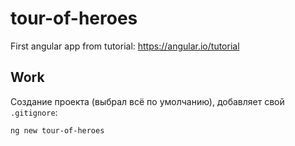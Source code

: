 # tour-of-heroes
First angular app from tutorial: https://angular.io/tutorial

## Work
Создание проекта (выбрал всё по умолчанию), добавляет свой `.gitignore`:
```bash
ng new tour-of-heroes
```
